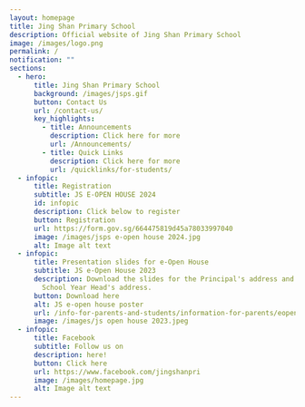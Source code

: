 ```yaml
---
layout: homepage
title: Jing Shan Primary School
description: Official website of Jing Shan Primary School
image: /images/logo.png
permalink: /
notification: ""
sections:
  - hero:
      title: Jing Shan Primary School
      background: /images/jsps.gif
      button: Contact Us
      url: /contact-us/
      key_highlights:
        - title: Announcements
          description: Click here for more
          url: /Announcements/
        - title: Quick Links
          description: Click here for more
          url: /quicklinks/for-students/
  - infopic:
      title: Registration
      subtitle: JS E-OPEN HOUSE 2024
      id: infopic
      description: Click below to register
      button: Registration
      url: https://form.gov.sg/664475819d45a78033997040
      image: /images/jsps e-open house 2024.jpg
      alt: Image alt text
  - infopic:
      title: Presentation slides for e-Open House
      subtitle: JS e-Open House 2023
      description: Download the slides for the Principal's address and the Lower
        School Year Head's address.
      button: Download here
      alt: JS e-open house poster
      url: /info-for-parents-and-students/information-for-parents/eopenhse23/
      image: /images/js open house 2023.jpeg
  - infopic:
      title: Facebook
      subtitle: Follow us on
      description: here!
      button: Click here
      url: https://www.facebook.com/jingshanpri
      image: /images/homepage.jpg
      alt: Image alt text
---
```

